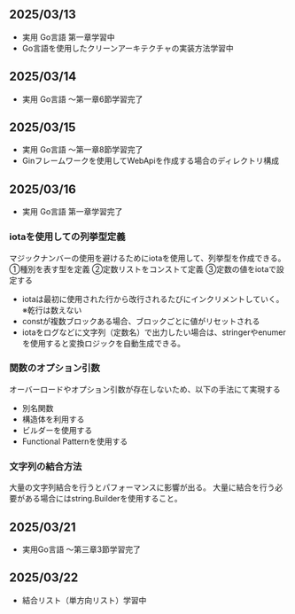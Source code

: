 ## 2025/03/13
- 実用 Go言語 第一章学習中
- Go言語を使用したクリーンアーキテクチャの実装方法学習中

## 2025/03/14
- 実用 Go言語 〜第一章6節学習完了

## 2025/03/15
- 実用 Go言語 〜第一章8節学習完了
- Ginフレームワークを使用してWebApiを作成する場合のディレクトリ構成

## 2025/03/16
- 実用 Go言語 第一章学習完了
### iotaを使用しての列挙型定義
マジックナンバーの使用を避けるためにiotaを使用して、列挙型を作成できる。
①種別を表す型を定義
②定数リストをコンストて定義
③定数の値をiotaで設定する
- iotaは最初に使用された行から改行されるたびにインクリメントしていく。
※乾行は数えない
- constが複数ブロックある場合、ブロックごとに値がリセットされる
- iotaをログなどに文字列（定数名）で出力したい場合は、stringerやenumerを使用すると変換ロジックを自動生成できる。
### 関数のオプション引数
オーバーロードやオプション引数が存在しないため、以下の手法にて実現する
- 別名関数
- 構造体を利用する
- ビルダーを使用する
- Functional Patternを使用する
### 文字列の結合方法
大量の文字列結合を行うとパフォーマンスに影響が出る。
大量に結合を行う必要がある場合にはstring.Builderを使用すること。

## 2025/03/21
- 実用Go言語 〜第三章3節学習完了

## 2025/03/22
- 結合リスト（単方向リスト）学習中
